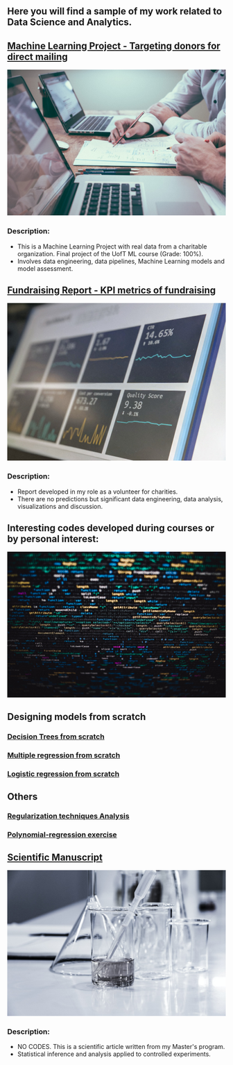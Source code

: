 ## Here you will find a sample of my work related to Data Science and Analytics. 


## [Machine Learning Project - Targeting donors for direct mailing](https://github.com/Lpolicarpo/Portfolio/blob/master/Machine%20Learning%20Project%20-%20Direct%20Mailing.ipynb)

![](/images/project.jpg)

### Description: 
- This is a Machine Learning Project with real data from a charitable organization. Final project of the UofT ML course (Grade: 100%).
- Involves data engineering, data pipelines, Machine Learning models and model assessment.

## [Fundraising Report - KPI metrics of fundraising](https://github.com/Lpolicarpo/Portfolio/blob/master/Fundraising%20report.ipynb)

![](/images/report.jpg)

### Description:
- Report developed in my role as a volunteer for charities. 
- There are no predictions but significant data engineering, data analysis, visualizations and discussion.
 

## Interesting codes developed during courses or by personal interest:

![](/images/analytics.jpg)

## Designing models from scratch

### [Decision Trees from scratch](https://github.com/Lpolicarpo/Portfolio/blob/master/Decision%20trees%20from%20scratch.ipynb)
### [Multiple regression from scratch](https://github.com/Lpolicarpo/Portfolio/blob/master/Multiple%20regression%20from%20scratch.ipynb)
### [Logistic regression from scratch](https://github.com/Lpolicarpo/Portfolio/blob/master/Logistic%20regression%20from%20scratch%20-%20Sentiment%20analysis.ipynb)

## Others

### [Regularization techniques Analysis](https://github.com/Lpolicarpo/Portfolio/blob/master/Regularization%20techniques%20Analysis.ipynb)
### [Polynomial-regression exercise](https://github.com/Lpolicarpo/Portfolio/blob/master/Polynomial-regression%20exercise.ipynb)


## [Scientific Manuscript](https://github.com/Lpolicarpo/Portfolio/blob/master/Scientific%20manuscript.pdf)

![](/images/Science.jpg)

### Description:
- NO CODES. This is a scientific article written from my Master's program. 
- Statistical inference and analysis applied to controlled experiments. 
